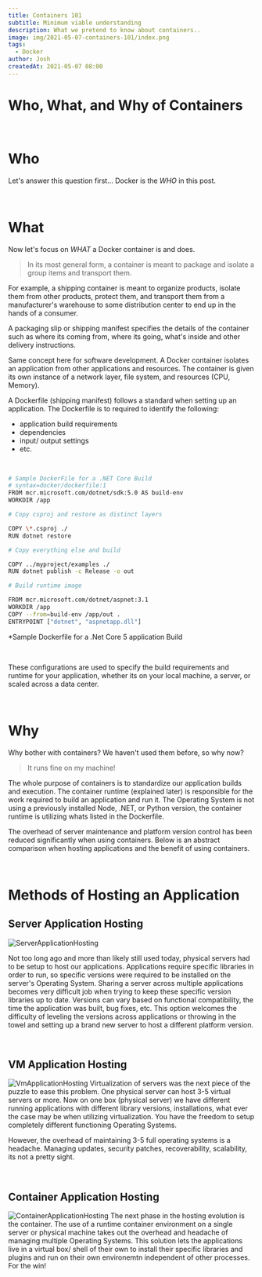 ```yaml
---
title: Containers 101
subtitle: Minimum viable understanding
description: What we pretend to know about containers..
image: img/2021-05-07-containers-101/index.png
tags:
  - Docker
author: Josh
createdAt: 2021-05-07 08:00
---
```


# Who, What, and Why of Containers

<br/>

# Who

Let's answer this question first... Docker is the _WHO_ in this post.

<br/>

# What

Now let's focus on _WHAT_ a Docker container is and does.

<blockquote class="blockquote">In its most general form, a container is meant to package and isolate a group items and transport them.</blockquote>

For example, a shipping container is meant to organize products, isolate them from other products, protect them, and transport them from a manufacturer's warehouse to some distribution center to end up in the hands of a consumer.

A packaging slip or shipping manifest specifies the details of the container such as where its coming from, where its going, what's inside and other delivery instructions.

Same concept here for software development. A Docker container isolates an application from other applications and resources. The container is given its own instance of a network layer, file system, and resources (CPU, Memory).

A Dockerfile (shipping manifest) follows a standard when setting up an application. The Dockerfile is to required to identify the following:

- application build requirements
- dependencies
- input/ output settings
- etc.

<br/>

```bash
# Sample DockerFile for a .NET Core Build
# syntax=docker/dockerfile:1
FROM mcr.microsoft.com/dotnet/sdk:5.0 AS build-env
WORKDIR /app

# Copy csproj and restore as distinct layers

COPY \*.csproj ./
RUN dotnet restore

# Copy everything else and build

COPY ../myproject/examples ./
RUN dotnet publish -c Release -o out

# Build runtime image

FROM mcr.microsoft.com/dotnet/aspnet:3.1
WORKDIR /app
COPY --from=build-env /app/out .
ENTRYPOINT ["dotnet", "aspnetapp.dll"]

```

\*Sample Dockerfile for a .Net Core 5 application Build

<br/>

These configurations are used to specify the build requirements and runtime for your application, whether its on your local machine, a server, or scaled across a data center.

<br/>

# Why

Why bother with containers? We haven't used them before, so why now?

<blockquote class="blockquote">
It runs fine on my machine!
</blockquote>

The whole purpose of containers is to standardize our application builds and execution. The container runtime (explained later) is responsible for the work required to build an application and run it. The Operating System is not using a previously installed Node, .NET, or Python version, the container runtime is utilizing whats listed in the Dockerfile.

The overhead of server maintenance and platform version control has been reduced significantly when using containers. Below is an abstract comparison when hosting applications and the benefit of using containers.

<br/>

# Methods of Hosting an Application

## Server Application Hosting

![ServerApplicationHosting](/img/2021-05-07-containers-101/metal.png)

Not too long ago and more than likely still used today, physical servers had to be setup to host our applications. Applications require specific libraries in order to run, so specific versions were required to be installed on the server's Operating System. Sharing a server across multiple applications becomes very difficult job when trying to keep these specific version libraries up to date. Versions can vary based on functional compatibility, the time the application was built, bug fixes, etc. This option welcomes the difficulty of leveling the versions across applications or throwing in the towel and setting up a brand new server to host a different platform version.

<br/>

## VM Application Hosting

![VmApplicationHosting](/img/2021-05-07-containers-101/vms.png)
Virtualization of servers was the next piece of the puzzle to ease this problem. One physical server can host 3-5 virtual servers or more. Now on one box (physical server) we have different running applications with different library versions, installations, what ever the case may be when utilizing virtualization. You have the freedom to setup completely different functioning Operating Systems.

However, the overhead of maintaining 3-5 full operating systems is a headache. Managing updates, security patches, recoverability, scalability, its not a pretty sight.

<br/>

## Container Application Hosting

![ContainerApplicationHosting](/img/2021-05-07-containers-101/vm-to-containers.png)
The next phase in the hosting evolution is the container. The use of a runtime container environment on a single server or physical machine takes out the overhead and headache of managing multiple Operating Systems. This solution lets the applications live in a virtual box/ shell of their own to install their specific libraries and plugins and run on their own environemtn independent of other processes. For the win!

<br/>
